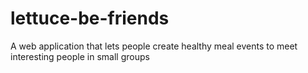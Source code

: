 # lettuce-be-friends
A web application that lets people create healthy meal events to meet interesting people in small groups
